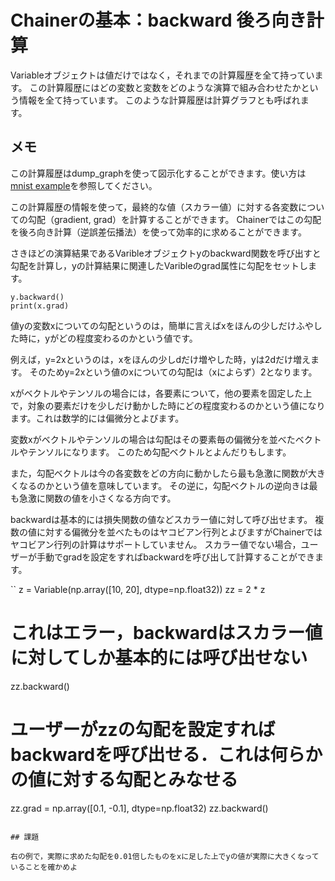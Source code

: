 # Chainerの基本：backward 後ろ向き計算

Variableオブジェクトは値だけではなく，それまでの計算履歴を全て持っています。
この計算履歴にはどの変数と変数をどのような演算で組み合わせたかという情報を全て持っています。
このような計算履歴は計算グラフとも呼ばれます。

## メモ

この計算履歴はdump_graphを使って図示化することができます。使い方は[mnist example](https://github.com/pfnet/chainer/blob/master/examples/mnist/train_mnist.py)を参照してください。

この計算履歴の情報を使って，最終的な値（スカラー値）に対する各変数についての勾配（gradient, grad）を計算することができます。
Chainerではこの勾配を後ろ向き計算（逆誤差伝播法）を使って効率的に求めることができます。

さきほどの演算結果であるVaribleオブジェクトyのbackward関数を呼び出すと勾配を計算し，yの計算結果に関連したVaribleのgrad属性に勾配をセットします。

```
y.backward()
print(x.grad)
```

値yの変数xについての勾配というのは，簡単に言えばxをほんの少しだけふやした時に，yがどの程度変わるのかという値です。

例えば，y=2xというのは，xをほんの少しdだけ増やした時，yは2dだけ増えます。
そのためy=2xという値のxについての勾配は（xによらず）2となります。

xがベクトルやテンソルの場合には，各要素について，他の要素を固定した上で，対象の要素だけを少しだけ動かした時にどの程度変わるのかという値になります。これは数学的には偏微分とよびます。

変数xがベクトルやテンソルの場合は勾配はその要素毎の偏微分を並べたベクトルやテンソルになります。
このため勾配ベクトルとよんだりもします。

また，勾配ベクトルは今の各変数をどの方向に動かしたら最も急激に関数が大きくなるのかという値を意味しています。
その逆に，勾配ベクトルの逆向きは最も急激に関数の値を小さくなる方向です。

backwardは基本的には損失関数の値などスカラー値に対して呼び出せます。
複数の値に対する偏微分を並べたものはヤコビアン行列とよびますがChainerではヤコビアン行列の計算はサポートしていません。
スカラー値でない場合，ユーザーが手動でgradを設定をすればbackwardを呼び出して計算することができます。

``
z = Variable(np.array([10, 20], dtype=np.float32))
zz = 2 * z

# これはエラー，backwardはスカラー値に対してしか基本的には呼び出せない
zz.backward()

# ユーザーがzzの勾配を設定すればbackwardを呼び出せる．これは何らかの値に対する勾配とみなせる
zz.grad = np.array([0.1, -0.1], dtype=np.float32)
zz.backward()
```

## 課題

右の例で，実際に求めた勾配を0.01倍したものをxに足した上でyの値が実際に大きくなっていることを確かめよ



